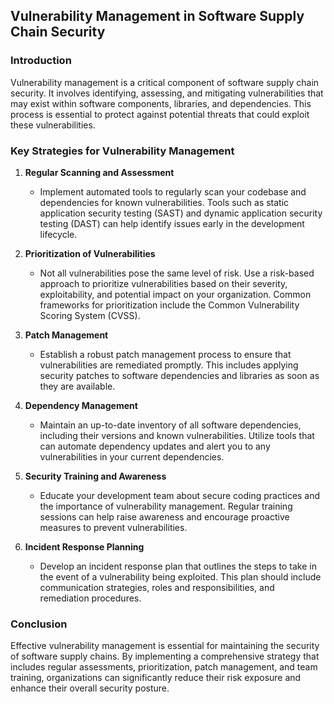 ## Vulnerability Management in Software Supply Chain Security

### Introduction
Vulnerability management is a critical component of software supply chain security. It involves identifying, assessing, and mitigating vulnerabilities that may exist within software components, libraries, and dependencies. This process is essential to protect against potential threats that could exploit these vulnerabilities.

### Key Strategies for Vulnerability Management

1. **Regular Scanning and Assessment**
   - Implement automated tools to regularly scan your codebase and dependencies for known vulnerabilities. Tools such as static application security testing (SAST) and dynamic application security testing (DAST) can help identify issues early in the development lifecycle.

2. **Prioritization of Vulnerabilities**
   - Not all vulnerabilities pose the same level of risk. Use a risk-based approach to prioritize vulnerabilities based on their severity, exploitability, and potential impact on your organization. Common frameworks for prioritization include the Common Vulnerability Scoring System (CVSS).

3. **Patch Management**
   - Establish a robust patch management process to ensure that vulnerabilities are remediated promptly. This includes applying security patches to software dependencies and libraries as soon as they are available.

4. **Dependency Management**
   - Maintain an up-to-date inventory of all software dependencies, including their versions and known vulnerabilities. Utilize tools that can automate dependency updates and alert you to any vulnerabilities in your current dependencies.

5. **Security Training and Awareness**
   - Educate your development team about secure coding practices and the importance of vulnerability management. Regular training sessions can help raise awareness and encourage proactive measures to prevent vulnerabilities.

6. **Incident Response Planning**
   - Develop an incident response plan that outlines the steps to take in the event of a vulnerability being exploited. This plan should include communication strategies, roles and responsibilities, and remediation procedures.

### Conclusion
Effective vulnerability management is essential for maintaining the security of software supply chains. By implementing a comprehensive strategy that includes regular assessments, prioritization, patch management, and team training, organizations can significantly reduce their risk exposure and enhance their overall security posture.
